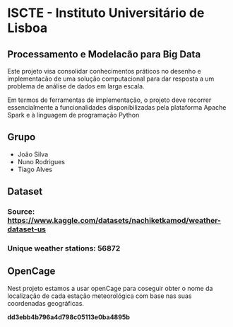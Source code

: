 # ISCTE - Instituto Universitário de Lisboa

## Processamento e Modelacão para Big Data

Este projeto visa consolidar conhecimentos práticos no desenho e implementacão de uma  solução computacional para dar resposta a um problema de análise de dados em larga escala.

Em termos de ferramentas de implementação, o projeto deve recorrer essencialmente a funcionalidades disponibilizadas pela plataforma Apache Spark e à linguagem de programação Python

## Grupo

- João Silva
- Nuno Rodrigues
- Tiago Alves

## Dataset

### Source: https://www.kaggle.com/datasets/nachiketkamod/weather-dataset-us
### Unique weather stations: 56872

## OpenCage

Nest projeto estamos a usar openCage para coseguir obter o nome da localização de cada estação meteorológica com base nas suas coordenadas geográficas.

**dd3ebb4b796a4d798c05113e0ba4895b**